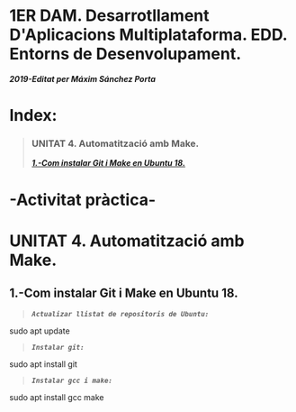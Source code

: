 # **1ER DAM. Desarrotllament D'Aplicacions Multiplataforma. EDD. Entorns de Desenvolupament.**

***2019-Editat per Máxim Sánchez Porta***


# Index:



>### UNITAT 4. Automatització amb Make.
>
>***[1.-Com instalar Git i Make en Ubuntu 18.](https://github.com/Maxim1erDAM/EDD/blob/master/Unitat%202/Unitat2.md#1-com-instalar-vscode-en-ubuntu-18)***
>

#    **-Activitat pràctica-**



# UNITAT 4. Automatització amb Make.


## 1.-Com instalar Git i Make en Ubuntu 18.

>***`Actualizar llistat de repositoris de Ubuntu:`***  

sudo apt update

>***`Instalar git:`***  

sudo apt install git


>***`Instalar gcc i make:`***  

sudo apt install gcc make


